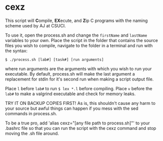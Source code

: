 # cexz #

This script will **C**ompile, **EX**ecute, and **Z**ip C programs with the naming scheme used by AJ at CSUCI.

To use it, open the process.sh and change the `firstName` and `lastName` variables to your own. Place the script in the folder that contains the source files you wish to compile, navigate to the folder in a terminal and run with the syntax:

    $ ./process.sh [lab#] [task#] [run arguments]

where run arguments are the arguments with which you wish to run your executable. By default, process.sh will make the last argument a replacement for stdin for it's second run when making a script output file.

Place `l` before `lab#` to run `$ lex *.l` before compiling. Place `v` before the `lab#` to make a valgrind executable and check for memory leaks.

TRY IT ON BACKUP COPIES FIRST! As is, this shouldn't cause any harm to your source but awful things can happen if you mess with the sed commands in process.sh.

To be a true pro, add 'alias cexz="[any file path to process.sh]"' to your .bashrc file so that you can run the script with the cexz command and stop moving the .sh file around.
